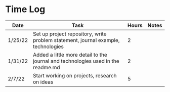 # Time Log

| Date | Task | Hours | Notes|
|------|------|-------|------|
| 1/25/22| Set up project repository, write problem statement, journal example, technologies | 2 | |
| 1/31/22 | Added a little more detail to the journal and technologies used in the readme.md   | 2 |   | 
| 2/7/22 | Start working on projects, research on ideas  | 5|   | 
